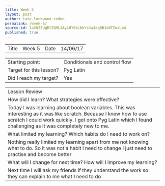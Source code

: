 ```yaml
---
title: Week 5
layout: post
author: tate.lockwood-roden
permalink: /week-5/
source-id: 1aX6ZZUgRlIQMLJAyL8Y04ibkYz4uJaq0BJoNTZniLb4
published: true
---
```

<table>
  <tr>
    <td>Title</td>
    <td>Week 5</td>
    <td>Date</td>
    <td>14/06/17</td>
  </tr>
</table>


<table>
  <tr>
    <td>Starting point:</td>
    <td>Conditionals and control flow</td>
  </tr>
  <tr>
    <td>Target for this lesson?</td>
    <td>Pyg Latin</td>
  </tr>
  <tr>
    <td>Did I reach my target? 
</td>
    <td> Yes</td>
  </tr>
</table>


<table>
  <tr>
    <td>Lesson Review</td>
  </tr>
  <tr>
    <td>How did I learn? What strategies were effective? </td>
  </tr>
  <tr>
    <td>Today I was learning about boolean variables. This was interesting as it was like scratch. Because I knew how to use scratch I could work quickly. I got onto Pyg Latin which I found challenging as it was completely new to me.</td>
  </tr>
  <tr>
    <td>What limited my learning? Which habits do I need to work on? </td>
  </tr>
  <tr>
    <td>Nothing really limited my learning apart from me not knowing what to do. So it was not a habit I need to change I just need to practise and become better</td>
  </tr>
  <tr>
    <td>What will I change for next time? How will I improve my learning?</td>
  </tr>
  <tr>
    <td>Next time I will ask my friends if they understand the work so they can explain to me what I need to do</td>
  </tr>
</table>


